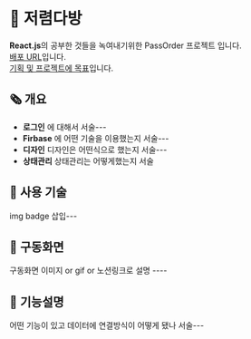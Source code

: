 # 📜 저렴다방

**React.js**의 공부한 것들을 녹여내기위한 PassOrder 프로젝트 입니다.
<br>
<a href="gorhf9397.github.io/pass-order">배포 URL</a>입니다.
<br>
<a href="https://good-elephant-241.notion.site/caf552c96b11425eb314fadddb419b6a">기획 및 프로젝트에 목표</a>입니다.

## 🗞️ 개요

- **로그인** 에 대해서 서술---
- **Firbase** 에 어떤 기술을 이용했는지 서술---
- **디자인** 디자인은 어떤식으로 했는지 서술---
- **상태관리** 상태관리는 어떻게했는지 서술

## 🔧 사용 기술

img badge 삽입---

## 📌 구동화면

구동화면 이미지 or gif or 노션링크로 설명 ----

## 🔎 기능설명

어떤 기능이 있고 데이터에 연결방식이 어떻게 됐나 서술---
